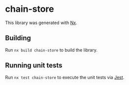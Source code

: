 # chain-store

This library was generated with [Nx](https://nx.dev).

## Building

Run `nx build chain-store` to build the library.

## Running unit tests

Run `nx test chain-store` to execute the unit tests via [Jest](https://jestjs.io).
